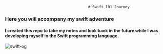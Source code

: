                                           # Swift_101 Journey

### Here you will accompany my swift adventure

#### I created this repo to take my notes and look back in the future while I was developing myself in the Swift programming language.

![swift-og](https://user-images.githubusercontent.com/102226254/207297138-6adca512-2273-421a-afa4-02d4595f066e.png)
